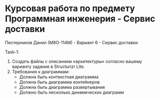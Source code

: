 # Курсовая работа по предмету Программная инженерия - Сервис доставки

Пестерников Данил (М8О-114М) - Вариант 6 - Сервис доставки

Task-1:
1. Создать файлы с описанием «архитектуры» согласно вашему варианту задания
в Structurizr Lite.
2. Требования к диаграммам:
   - Должна быть контекстная диаграмма
   - Должна быть диаграмма контейнеров
   - Должна быть диаграмма развертывания
   - Должно быть несколько динамических диаграмм

